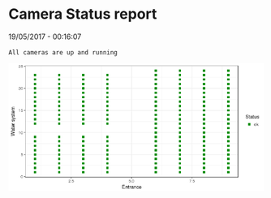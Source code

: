 Camera Status report
================
19/05/2017 - 00:16:07

    All cameras are up and running

![](camreport_files/figure-markdown_github/unnamed-chunk-2-1.png)
